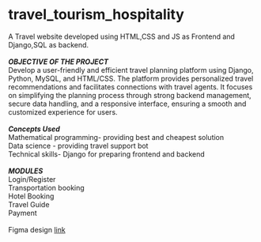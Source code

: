 # travel_tourism_hospitality
A Travel website developed using HTML,CSS and JS as Frontend and Django,SQL as backend.
<br><br>
***OBJECTIVE OF THE PROJECT***<br>
Develop a user-friendly and efficient travel planning platform using Django, Python, MySQL, and HTML/CSS. The platform provides personalized travel recommendations and facilitates connections with travel agents. It focuses on simplifying the planning process through strong backend management, secure data handling, and a responsive interface, ensuring a smooth and customized experience for users.
<br><br>
***Concepts Used***<br>
Mathematical programming- providing best and cheapest solution<br>
Data science - providing travel support bot<br>
Technical skills- Django for preparing frontend and backend<br>
<br>
***MODULES***<br>
Login/Register<br>
Transportation booking<br>
Hotel Booking<br>
Travel Guide<br>
Payment<br>
<br>
Figma design [link](https://www.figma.com/design/FahPiGlTBc7KsShKlagmXM/Take-a-Trip---Prototype)

